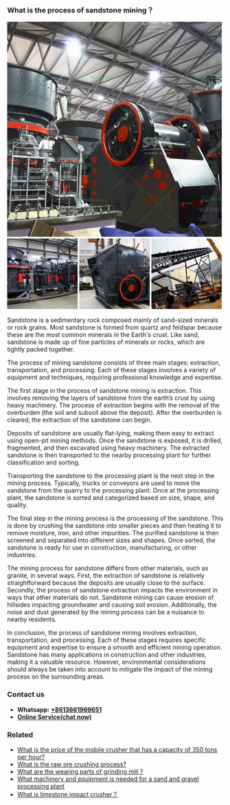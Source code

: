 <h3>What is the process of sandstone mining？</h3><img src='1701742746.jpg' alt=''><p>Sandstone is a sedimentary rock composed mainly of sand-sized minerals or rock grains. Most sandstone is formed from quartz and feldspar because these are the most common minerals in the Earth's crust. Like sand, sandstone is made up of fine particles of minerals or rocks, which are tightly packed together.</p><p>The process of mining sandstone consists of three main stages: extraction, transportation, and processing. Each of these stages involves a variety of equipment and techniques, requiring professional knowledge and expertise.</p><p>The first stage in the process of sandstone mining is extraction. This involves removing the layers of sandstone from the earth’s crust by using heavy machinery. The process of extraction begins with the removal of the overburden (the soil and subsoil above the deposit). After the overburden is cleared, the extraction of the sandstone can begin.</p><p>Deposits of sandstone are usually flat-lying, making them easy to extract using open-pit mining methods. Once the sandstone is exposed, it is drilled, fragmented, and then excavated using heavy machinery. The extracted sandstone is then transported to the nearby processing plant for further classification and sorting.</p><p>Transporting the sandstone to the processing plant is the next step in the mining process. Typically, trucks or conveyors are used to move the sandstone from the quarry to the processing plant. Once at the processing plant, the sandstone is sorted and categorized based on size, shape, and quality.</p><p>The final step in the mining process is the processing of the sandstone. This is done by crushing the sandstone into smaller pieces and then heating it to remove moisture, iron, and other impurities. The purified sandstone is then screened and separated into different sizes and shapes. Once sorted, the sandstone is ready for use in construction, manufacturing, or other industries.</p><p>The mining process for sandstone differs from other materials, such as granite, in several ways. First, the extraction of sandstone is relatively straightforward because the deposits are usually close to the surface. Secondly, the process of sandstone extraction impacts the environment in ways that other materials do not. Sandstone mining can cause erosion of hillsides impacting groundwater and causing soil erosion. Additionally, the noise and dust generated by the mining process can be a nuisance to nearby residents.</p><p>In conclusion, the process of sandstone mining involves extraction, transportation, and processing. Each of these stages requires specific equipment and expertise to ensure a smooth and efficient mining operation. Sandstone has many applications in construction and other industries, making it a valuable resource. However, environmental considerations should always be taken into account to mitigate the impact of the mining process on the surrounding areas.</p><h3>Contact us</h3><ul><li><strong>Whatsapp:&nbsp;<a href="https://wa.me/8613661969651">+8613661969651</a></strong></li><li><a href="https://swt.shibang-china.com/?git&amp;zhl&amp;What is the process of sandstone mining？"><strong>Online Service(chat now)</strong></a></li></ul><h3>Related</h3><ul><li><a href='What is the price of the mobile crusher that has a capacity of 350 tons per hour.md'>What is the price of the mobile crusher that has a capacity of 350 tons per hour?</a></li><li><a href='What is the raw ore crushing process.md'>What is the raw ore crushing process?</a></li><li><a href='What are the wearing parts of grinding mill .md'>What are the wearing parts of grinding mill ?</a></li><li><a href='What machinery and equipment is needed for a sand and gravel processing plant.md'>What machinery and equipment is needed for a sand and gravel processing plant</a></li><li><a href='What is limestone impact crusher？.md'>What is limestone impact crusher？</a></li></ul>